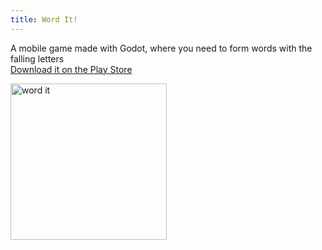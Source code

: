 ```yaml
---
title: Word It!
---
```


A mobile game made with Godot, where you need to form words with the falling letters<br/>
[Download it on the Play Store](https://play.google.com/store/apps/details?id=com.meuchecorp.wordit)

<img src="/img/i_did_that/wordit.gif" alt="word it" width="250"/>
